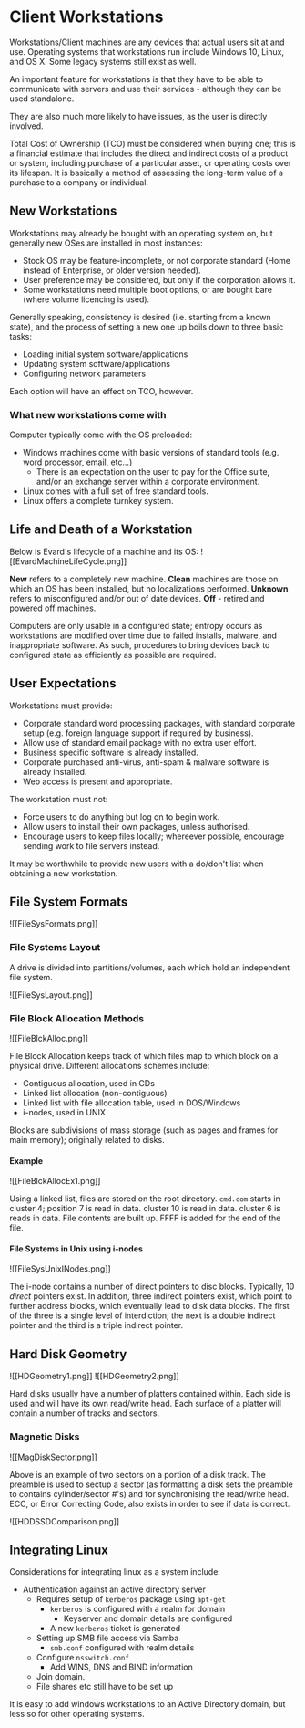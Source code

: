 # Client Workstations

Workstations/Client machines are any devices that actual users sit at and use. Operating systems that workstations run include Windows 10, Linux, and OS X. Some legacy systems still exist as well.

An important feature for workstations is that they have to be able to communicate with servers and use their services - although they can be used standalone.

They are also much more likely to have issues, as the user is directly involved. 

Total Cost of Ownership (TCO) must be considered when buying one; this is a financial estimate that includes the direct and indirect costs of a product or system, including purchase of a particular asset, or operating costs over its lifespan. It is basically a method of assessing the long-term value of a purchase to a company or individual.

## New Workstations

Workstations may already be bought with an operating system on, but generally new OSes are installed in most instances:

- Stock OS may be feature-incomplete, or not corporate standard (Home instead of Enterprise, or older version needed).
- User preference may be considered, but only if the corporation allows it.
- Some workstations need multiple boot options, or are bought bare (where volume licencing is used).

Generally speaking, consistency is desired (i.e. starting from a known state), and the process of setting a new one up boils down to three basic tasks:

- Loading initial system software/applications
- Updating system software/applications
- Configuring network parameters

Each option will have an effect on TCO, however.

### What new workstations come with

Computer typically come with the OS preloaded:
- Windows machines come with basic versions of standard tools (e.g. word processor, email, etc...)
	- There is an expectation on the user to pay for the Office suite, and/or an exchange server within a corporate environment.
- Linux comes with a full set of free standard tools.
- Linux offers a complete turnkey system.

## Life and Death of a Workstation

Below is Evard's lifecycle of a machine and its OS:
![[EvardMachineLifeCycle.png]]

**New** refers to a completely new machine. **Clean** machines are those on which an OS has been installed, but no localizations performed.
**Unknown** refers to misconfigured and/or out of date devices.
**Off** - retired and powered off machines.

Computers are only usable in a configured state; entropy occurs as workstations are modified over time due to failed installs, malware, and inappropriate software. As such, procedures to bring devices back to configured state as efficiently as possible are required.

## User Expectations

Workstations must provide:

- Corporate standard word processing packages, with standard corporate setup (e.g. foreign language support if required by business).
- Allow use of standard email package with no extra user effort.
- Business specific software is already installed.
- Corporate purchased anti-virus, anti-spam & malware software is already installed.
- Web access is present and appropriate.

The workstation must not:

- Force users to do anything but log on to begin work.
- Allow users to install their own packages, unless authorised.
- Encourage users to keep files locally; whereever possible, encourage sending work to file servers instead.

It may be worthwhile to provide new users with a do/don't list when obtaining a new workstation.
 
##  File System Formats

![[FileSysFormats.png]]

### File Systems Layout

A drive is divided into partitions/volumes, each which hold an independent file system.

![[FileSysLayout.png]]

### File Block Allocation Methods

![[FileBlckAlloc.png]]

File Block Allocation keeps track of which files map to which block on a physical drive. Different allocations schemes include:

- Contiguous allocation, used in CDs
- Linked list allocation (non-contiguous)
- Linked list with file allocation table, used in DOS/Windows
- i-nodes, used in UNIX

Blocks are subdivisions of mass storage (such as pages and frames for main memory); originally related to disks.

#### Example

![[FileBlckAllocEx1.png]]

Using a linked list, files are stored on the root directory.
`cmd.com` starts in cluster 4;
position 7 is read in data.
cluster 10 is read in data.
cluster 6 is reads in data.
File contents are built up.
FFFF is added for the end of the file.

#### File Systems in Unix using i-nodes
![[FileSysUnixINodes.png]]

The i-node contains a number of direct pointers to disc blocks. Typically, 10 *direct* pointers exist. In addition, three indirect pointers exist, which point to further address blocks, which eventually lead to disk data blocks. The first of the three is a single level of interdiction; the next is a double indirect pointer and the third is a triple indirect pointer.

## Hard Disk Geometry

![[HDGeometry1.png]]
![[HDGeometry2.png]]

Hard disks usually have a number of platters contained within. Each side is used and will have its own read/write head. Each surface of a platter will contain a number of tracks and sectors.

### Magnetic Disks

![[MagDiskSector.png]]

Above is an example of two sectors on a portion of a disk track. The preamble is used to sectup a sector (as formatting a disk sets the preamble to contains cylinder/sector #'s) and for synchronising the read/write head. ECC, or Error Correcting Code, also exists in order to see if data is correct.

![[HDDSSDComparison.png]]

## Integrating Linux

Considerations for integrating linux as a system include:

- Authentication against an active directory server
	- Requires setup of `kerberos` package using `apt-get`
		- `kerberos` is configured with a realm for domain
			- Keyserver and domain details are configured
		- A new `kerberos` ticket is generated
	- Setting up SMB file access via Samba
		- `smb.conf` configured with realm details
	-  Configure `nsswitch.conf`
		-  Add WINS, DNS and BIND information
	- Join domain.
	- File shares etc still have to be set up  

It is easy to add windows workstations to an Active Directory domain, but less so for other operating systems.